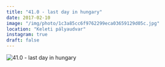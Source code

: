 ```yaml
---
title: "41.0 - last day in hungary"
date: 2017-02-10
image: "/img/photo/1c3a85cc6f9762299eca03659129d05c.jpg"
location: "Keleti pályaudvar"
instagram: true
draft: false
---
```


![41.0 - last day in hungary](/img/photo/1c3a85cc6f9762299eca03659129d05c.jpg)
